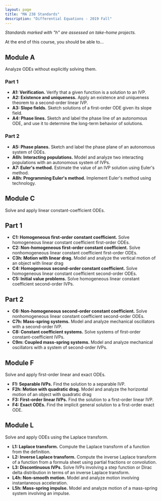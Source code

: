 ```yaml
---
layout: page
title: "MA 238 Standards"
description: "Differential Equations - 2019 Fall"
---
```


*Standards marked with "h" are assessed on
take-home projects.*

At the end of this course, you should be able to...

## Module A

Analyze ODEs without explicitly solving them.

### Part 1

- **A1: Verification.**
  Verify that a given function is a solution to an IVP.
- **A2: Existence and uniqueness.**
  Apply an existence and uniqueness theorem to a second-order linear IVP.
- **A3: Slope fields.**
  Sketch solutions of a first-order ODE given its slope field.
- **A4: Phase lines.**
  Sketch and label the phase line of an autonomous ODE, and use it
  to determine the long-term behavior of solutions.

### Part 2

- **A5: Phase planes.**
  Sketch and label the phase plane of an autonomous system
  of ODEs.
- **A6h: Interacting populations.**
  Model and analyze two interacting populations with an
  autonomous system of IVPs.
- **A7: Euler's method.**
  Estimate the value of an IVP solution using Euler's method.
- **A8h: Programming Euler's method.**
  Implement Euler's method using technology.

## Module C

Solve and apply linear constant-coefficient ODEs.

## Part 1

- **C1: Homogeneous first-order constant coefficient.**
  Solve homogeneous linear constant coefficient first-order ODEs. 
- **C2: Non-homogeneous first-order constant coefficient.**
  Solve nonhomogeneous linear constant coefficient first-order ODEs. 
- **C3h: Motion with linear drag.** 
  Model and analyze the vertical motion of an object with linear drag
- **C4: Homogeneous second-order constant coefficient.**
  Solve homogeneous linear constant coefficient second-order ODEs. 
- **C5: Initial value problems.**
  Solve homogeneous linear constant coefficient second-order IVPs. 

## Part 2

- **C6: Non-homogeneous second-order constant coefficient.**
  Solve nonhomogeneous linear constant coefficient second-order ODEs. 
- **C7h: Mass-spring systems.** 
  Model and analyze mechanical oscillators with a second-order IVP. 
- **C8: Constant coefficient systems.**
  Solve systems of first-order constant-coefficient IVPs.
- **C9m: Coupled mass-spring systems.** 
  Model and analyze mechanical oscillators with a system of
  second-order IVPs. 

## Module F

Solve and apply first-order linear and exact ODEs.

- **F1: Separable IVPs.**
  Find the solution to a separable IVP. 
- **F2h: Motion with quadratic drag.** 
  Model and analyze the horizontal motion of an object with quadratic drag
- **F3: First-order linear IVPs.**
  Find the solution to a first-order linear IVP.
- **F4: Exact ODEs.**
  Find the implicit general solution to a first-order exact ODE.

## Module L

Solve and apply ODEs using the Laplace transform. 

- **L1: Laplace transform.**
  Compute the Laplace transform of a function from the definition.
- **L2: Inverse Laplace transform.**
  Compute the inverse Laplace transform of a function from a formula sheet 
  using partial fractions or convolution.
- **L3: Discontinuous IVPs.**
  Solve IVPs involving a step function or Dirac delta distribution
  in terms of an inverse Laplace transform.
- **L4h: Non-smooth motion.**
  Model and analyze motion involving instantaneous acceleration.
- **L5h: Mass-spring impulse.**
  Model and analyze motion of a mass-spring system involving an impulse.
  
